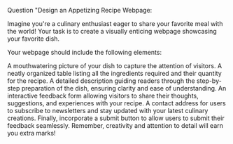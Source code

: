 Question
"Design an Appetizing Recipe Webpage:

Imagine you're a culinary enthusiast eager to share your favorite meal with the world! Your task is to create a visually enticing webpage showcasing your favorite dish.

Your webpage should include the following elements:

A mouthwatering picture of your dish to capture the attention of visitors.
A neatly organized table listing all the ingredients required and their quantity for the recipe.
A detailed description guiding readers through the step-by-step preparation of the dish, ensuring clarity and ease of understanding.
An interactive feedback form allowing visitors to share their thoughts, suggestions, and experiences with your recipe.
A contact address for users to subscribe to newsletters and stay updated with your latest culinary creations.
Finally, incorporate a submit button to allow users to submit their feedback seamlessly.
Remember, creativity and attention to detail will earn you extra marks!